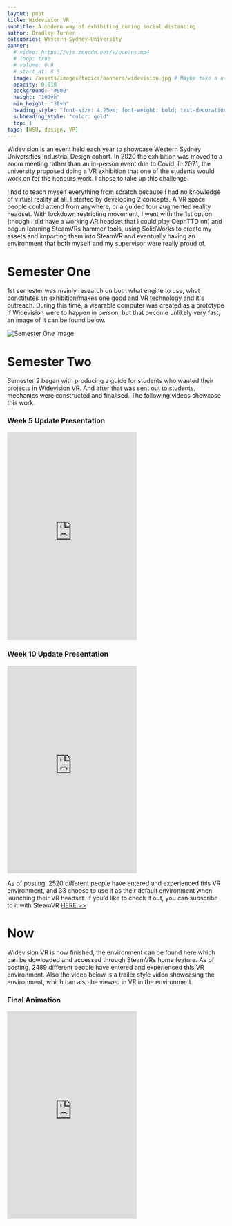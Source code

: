 ```yaml
---
layout: post
title: Widevision VR
subtitle: A modern way of exhibiting during social distancing
author: Bradley Turner
categories: Western-Sydney-University
banner:
  # video: https://vjs.zencdn.net/v/oceans.mp4
  # loop: true
  # volume: 0.8
  # start_at: 8.5
  image: /assets/images/topics/banners/widevision.jpg # Maybe take a new screenshot of the environment specifically for this
  opacity: 0.618
  background: "#000"
  height: "100vh"
  min_height: "38vh"
  heading_style: "font-size: 4.25em; font-weight: bold; text-decoration: underline"
  subheading_style: "color: gold"
  top: 1
tags: [WSU, design, VR]
---
```

Widevision is an event held each year to showcase Western Sydney Universities Industrial Design cohort. In 2020 the exhibition was moved to a zoom meeting rather than an in-person event due to Covid. In 2021, the university proposed doing a VR exhibition that one of the students would work on for the honours work. I chose to take up this challenge.

I had to teach myself everything from scratch because I had no knowledge of virtual reality at all. I started by developing 2 concepts. A VR space people could attend from anywhere, or a guided tour augmented reality headset. With lockdown restricting movement, I went with the 1st option (though I did have a working AR headset that I could play OepnTTD on) and begun learning SteamVRs hammer tools, using SolidWorks to create my assets and importing them into SteamVR and eventually having an environment that both myself and my supervisor were really proud of.

# Semester One
1st semester was mainly research on both what engine to use, what constitutes an exhibition/makes one good and VR technology and it's outreach. During this time, a wearable computer was created as a prototype if Widevision were to happen in person, but that become unlikely very fast, an image of it can be found below.

![Semester One Image](/portfolio/assets/images/topics/content/vr1.jpg)

# Semester Two
Semester 2 began with producing a guide for students who wanted their projects in Widevision VR. And after that was sent out to students, mechanics were constructed and finalised. The following videos showcase this work.

### Week 5 Update Presentation
<iframe width="auto" height="480" src="https://www.youtube.com/embed/aFK5TRUBUOU?si=_rnMYohOR-hf4qld" title="YouTube video player" frameborder="0" allow="accelerometer; autoplay; clipboard-write; encrypted-media; gyroscope; picture-in-picture; web-share" allowfullscreen></iframe>

### Week 10 Update Presentation
<iframe width="auto" height="480" src="https://www.youtube.com/embed/XkE5ujK7bUI?si=87mfJnlviRXgeeUi" title="YouTube video player" frameborder="0" allow="accelerometer; autoplay; clipboard-write; encrypted-media; gyroscope; picture-in-picture; web-share" allowfullscreen></iframe>

As of posting, 2520 different people have entered and experienced this VR environment, and 33 choose to use it as their default environment when launching their VR headset. If you’d like to check it out, you can subscribe to it with SteamVR [HERE >>](https://steamcommunity.com/sharedfiles/filedetails/?id=2609929809)

# Now
Widevision VR is now finished, the environment can be found here which can be dowloaded and accessed through SteamVRs home feature. As of posting, 2489 different people have entered and experienced this VR environment. Also the video below is a trailer style video showcasing the environment, which can also be viewed in VR in the environment.

### Final Animation
<iframe width="auto" height="480" src="https://www.youtube.com/embed/x3tmzGyb6Jk?si=8BBr7xGvYF3p0_f9" title="YouTube video player" frameborder="0" allow="accelerometer; autoplay; clipboard-write; encrypted-media; gyroscope; picture-in-picture; web-share" allowfullscreen></iframe>